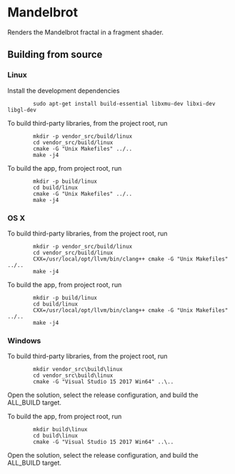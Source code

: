 Mandelbrot
==========

Renders the Mandelbrot fractal in a fragment shader.

Building from source
--------------------

### Linux

Install the development dependencies

```
        sudo apt-get install build-essential libxmu-dev libxi-dev libgl-dev
```

To build third-party libraries, from the project root, run

```
        mkdir -p vendor_src/build/linux
        cd vendor_src/build/linux
        cmake -G "Unix Makefiles" ../..
        make -j4
```

To build the app, from project root, run

```
        mkdir -p build/linux
        cd build/linux
        cmake -G "Unix Makefiles" ../..
        make -j4
```

### OS X

To build third-party libraries, from the project root, run

```
        mkdir -p vendor_src/build/linux
        cd vendor_src/build/linux
        CXX=/usr/local/opt/llvm/bin/clang++ cmake -G "Unix Makefiles" ../..
        make -j4
```

To build the app, from project root, run

```
        mkdir -p build/linux
        cd build/linux
        CXX=/usr/local/opt/llvm/bin/clang++ cmake -G "Unix Makefiles" ../..
        make -j4
```

### Windows

To build third-party libraries, from the project root, run

```
        mkdir vendor_src\build\linux
        cd vendor_src\build\linux
        cmake -G "Visual Studio 15 2017 Win64" ..\..
```

Open the solution, select the release configuration, and build the ALL_BUILD
target.

To build the app, from project root, run

```
        mkdir build\linux
        cd build\linux
        cmake -G "Visual Studio 15 2017 Win64" ..\..
```

Open the solution, select the release configuration, and build the ALL_BUILD
target.
